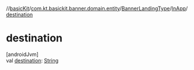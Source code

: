 //[basicKit](../../../../index.md)/[com.kt.basickit.banner.domain.entity](../../index.md)/[BannerLandingType](../index.md)/[InApp](index.md)/[destination](destination.md)

# destination

[androidJvm]\
val [destination](destination.md): [String](https://kotlinlang.org/api/latest/jvm/stdlib/kotlin/-string/index.html)
